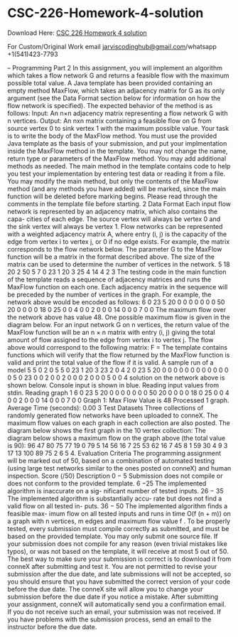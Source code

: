 # CSC-226-Homework-4-solution

Download Here: [CSC 226 Homework 4 solution](https://jarviscodinghub.com/assignment/csc-226-homework-4-solution/)

For Custom/Original Work email jarviscodinghub@gmail.com/whatsapp +1(541)423-7793

– Programming Part
2
In this assignment, you will implement an algorithm which takes a flow network G and returns a feasible flow with the maximum possible total value. A Java template has been provided containing an empty method MaxFlow, which takes an adjacency matrix for G as its only argument (see the Data Format section below for information on how the flow network is specified). The expected behavior of the method is as follows: Input: An n×n adjacency matrix representing a flow network G with n vertices. Output: An nxn matrix containing a feasible flow on G from source vertex 0 to sink vertex 1 with the maximum possible value. Your task is to write the body of the MaxFlow method. You must use the provided Java template as the basis of your submission, and put your implmentation inside the MaxFlow method in the template. You may not change the name, return type or parameters of the MaxFlow method. You may add additional methods as needed. The main method in the template contains code to help you test your implementation by entering test data or reading it from a file. You may modify the main method, but only the contents of the MaxFlow method (and any methods you have added) will be marked, since the main function will be deleted before marking begins. Please read through the comments in the template file before starting.
2 Data Format
Each input flow network is represented by an adjacency matrix, which also contains the capa- cities of each edge. The source vertex will always be vertex 0 and the sink vertex will always be vertex 1. Flow networks can be represented with a weighted adjacency matrix A, where entry (i, j) is the capacity of the edge from vertex i to vertex j, or 0 if no edge exists. For example, the matrix
corresponds to the flow network below.
The parameter G to the MaxFlow function will be a matrix in the format described above. The size of the matrix can be used to determine the number of vertices in the network.
5
18 20 2 50 5 7 0 23 1 20 3 25 4 14 4 2
3
The testing code in the main function of the template reads a sequence of adjacency matrices and runs the MaxFlow function on each one. Each adjacency matrix in the sequence will be preceded by the number of vertices in the graph. For example, the network above would be encoded as follows: 6 0 23 5 20 0 0 0 0 0 0 0 50 20 0 0 0 0 18 0 25 0 0 4 0 0 2 0 0 0 14 0 0 0 7 0 0 The maximum flow over the network above has value 48. One possible maximum flow is given in the diagram below.
For an input network G on n vertices, the return value of the MaxFlow function will be an n × n matrix with entry (i, j) giving the total amount of flow assigned to the edge from vertex i to vertex j. The flow above would correspond to the following matrix:
F =
The template contains functions which will verify that the flow returned by the MaxFlow function is valid and print the total value of the flow if it is valid. A sample run of a model
5
5 0 2 0 5 5 0 23 1 20 3 23 2 0 4 2
0 23 5 20 0 0 0 0 0 0 0 0 0 0 0 0 0 5 0 23 0 0 2 0 0 2 0 0 0 2 0 0 0 5 0 0
4
solution on the network above is shown below. Console input is shown in blue. Reading input values from stdin. Reading graph 1 6 0 23 5 20 0 0 0 0 0 0 0 50 20 0 0 0 0 18 0 25 0 0 4 0 0 2 0 0 0 14 0 0 0 7 0 0 Graph 1: Max Flow Value is 48 Processed 1 graph. Average Time (seconds): 0.00
3 Test Datasets
Three collections of randomly generated flow networks have been uploaded to conneX. The maximum flow values on each graph in each collection are also posted. The diagram below shows the first graph in the 10 vertex collection:
The diagram below shows a maximum flow on the graph above (the total value is 90):
96
47
80
75
77
19
0 79 5 14 56 16 7 25 53 62 16 7 45 8 1 59 30 4 9 3 17 13 100 89 75 2 6
5
4. Evaluation Criteria
The programming assignment will be marked out of 50, based on a combination of automated testing (using large test networks similar to the ones posted on conneX) and human inspection.
Score (/50) Description 0 − 5 Submission does not compile or does not conform to the provided template. 6 −25 The implemented algorithm is inaccurate on a sig- nificant number of tested inputs. 26 − 35 The implemented algorithm is substantially accu- rate but does not find a valid flow on all tested in- puts. 36 − 50 The implemented algorithm finds a feasible max- imum flow on all tested inputs and runs in time O(f (n + m)) on a graph with n vertices, m edges and maximum flow value f .
To be properly tested, every submission must compile correctly as submitted, and must be based on the provided template. You may only submit one source file. If your submission does not compile for any reason (even trivial mistakes like typos), or was not based on the template, it will receive at most 5 out of 50. The best way to make sure your submission is correct is to download it from conneX after submitting and test it. You are not permitted to revise your submission after the due date, and late submissions will not be accepted, so you should ensure that you have submitted the correct version of your code before the due date. The conneX site will allow you to change your submission before the due date if you notice a mistake. After submitting your assignment, conneX will automatically send you a confirmation email. If you do not receive such an email, your submission was not received. If you have problems with the submission process, send an email to the instructor before the due date.
